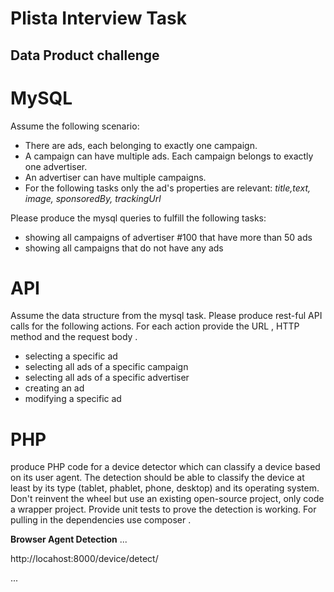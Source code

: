 # Plista Interview Task

## Data Product challenge

# MySQL

Assume the following scenario: 

- There are ads, each belonging to exactly one campaign. 
- A campaign can have multiple ads. Each campaign belongs to exactly one advertiser. 
- An advertiser can have multiple campaigns. 
- For the following tasks only the ad's properties are relevant: *title,text, image, sponsoredBy, trackingUrl*


Please produce the mysql queries to fulfill the following tasks:
- showing all campaigns of advertiser #100 that have more than 50 ads
- showing all campaigns that do not have any ads 

# API

Assume the data structure from the mysql task. Please produce rest-ful API calls for the following actions. For each action provide the URL , HTTP method and the request body .

- selecting a specific ad
- selecting all ads of a specific campaign
- selecting all ads of a specific advertiser
- creating an ad
- modifying a specific ad


# PHP

produce PHP code for a device detector which can classify a device based on its user agent. The detection should be able to classify the device
at least by its type (tablet, phablet, phone, desktop) and its operating system. Don't reinvent the wheel but use an existing open-source project,
only code a wrapper project. Provide unit tests to prove the detection is working. For pulling in the dependencies use composer .

**Browser Agent Detection**
...

http://locahost:8000/device/detect/

...
